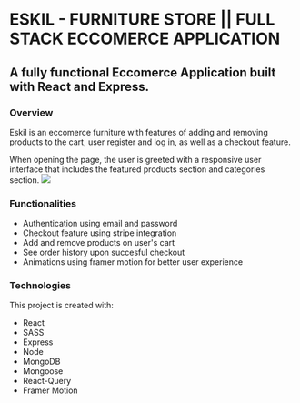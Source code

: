 # ESKIL - FURNITURE STORE || FULL STACK ECCOMERCE APPLICATION

## A fully functional Eccomerce Application built with React and Express.

### Overview
Eskil is an eccomerce furniture with features of adding and removing products to the cart, user register and log in, as well as a checkout feature. 

When opening the page, the user is greeted with a responsive user interface that includes the featured products section and categories section. 
![](<img src="https://media.giphy.com/media/19ioqOCt6EK0ou3SeY/giphy.gif" width="800"/>)

### Functionalities
* Authentication using email and password
* Checkout feature using stripe integration
* Add and remove products on user's cart
* See order history upon succesful checkout
* Animations using framer motion for better user experience

### Technologies
This project is created with:
* React
* SASS
* Express
* Node
* MongoDB
* Mongoose
* React-Query
* Framer Motion

